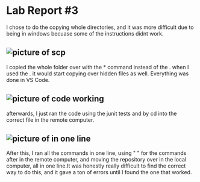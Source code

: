 # Lab Report #3
I chose to do the copying whole directories, and it was more difficult due to being in windows becuase some of the instructions didnt work.

## ![picture of scp](https://i.imgur.com/LvHw377.png)

I copied the whole folder over with the * command instead of the . when I used the . it would start copying over hidden files as well. Everything was done in VS Code.

## ![picture of code working](https://i.imgur.com/eHEybu0.png)
afterwards, I just ran the code using the junit tests and by cd into the correct file in the remote computer.

## ![picture of in one line](https://i.imgur.com/WNZfQbs.png)
 After this, I ran all the commands in one line, using " " for the commands after in the remote computer, and moving the repository over in the local computer, all in one line.It was honestly really difficult to find the correct way to do this, and it gave a ton of errors until I found the one that worked. 
